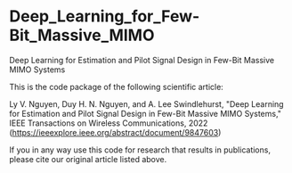 # Deep_Learning_for_Few-Bit_Massive_MIMO

Deep Learning for Estimation and Pilot Signal Design in Few-Bit Massive MIMO Systems

This is the code package of the following scientific article:

Ly V. Nguyen, Duy H. N. Nguyen, and A. Lee Swindlehurst, "Deep Learning for Estimation and Pilot Signal Design in Few-Bit Massive MIMO Systems," IEEE Transactions on Wireless Communications, 2022 (https://ieeexplore.ieee.org/abstract/document/9847603)


If you in any way use this code for research that results in publications, please cite our original article listed above.
